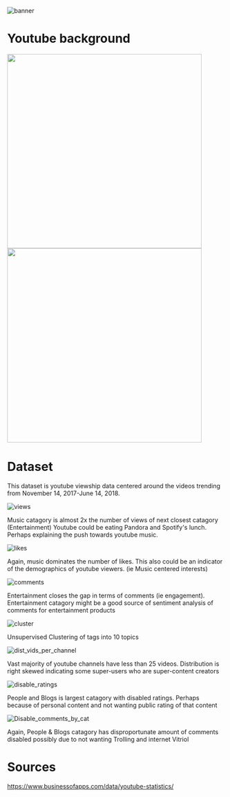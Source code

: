 
![banner](images/banner.png)

# Youtube background



<p float="left">
  <img src="images/youtube_users.png" width="450" />
  <img src="images/youtube_revenue.png" width="450" /> 
  
</p>

# Dataset
This dataset is youtube viewship data centered around the videos trending from November 14, 2017-June 14, 2018.

![views](images/views_by_catagory.png)

Music catagory is almost 2x the number of views of next closest catagory (Entertainment)
Youtube could be eating Pandora and Spotify's lunch. Perhaps explaining the push towards youtube music.


![likes](images/likes_by_catagory.png)

Again, music dominates the number of likes.  This also could be an indicator of the demographics of youtube viewers. (ie Music centered interests)

![comments](images/comments_by_catagory.png)

Entertainment closes the gap in terms of comments (ie engagement).  Entertainment catagory might be a good source of sentiment analysis of comments for entertainment products

![cluster](images/tags_catagory_clustering.png)

Unsupervised Clustering of tags into 10 topics

![dist_vids_per_channel](images/dist_videos_per_channel.png)

Vast majority of youtube channels have less than 25 videos.  Distribution is right skewed indicating some super-users who are super-content creators


![disable_ratings](images/Disable_ratings_by_cat.png)

People and Blogs is largest catagory with disabled ratings.  Perhaps because of personal content and not wanting public rating of that content

![Disable_comments_by_cat](images/Disable_comments_by_cat.png)

Again, People & Blogs catagory has disproportunate amount of comments disabled possibly due to not wanting Trolling and internet Vitriol



# Sources
https://www.businessofapps.com/data/youtube-statistics/
